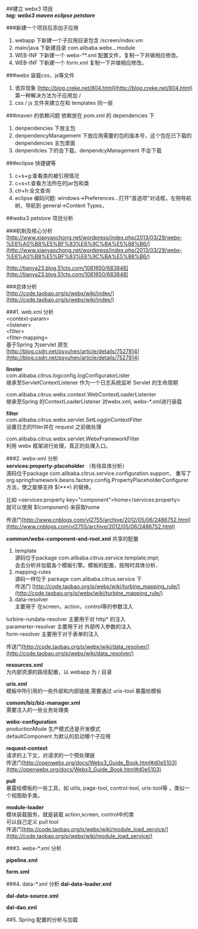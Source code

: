 ##建立 webx3 项目  
***tag: webx3 maven eclipse petstore***

###新建一个项目后添加子应用
1. webapp 下新建一个子应用目录包含 /screen/index.vm
2. main/java 下新建目录 com.alibaba.webx.**.**.module
3. WEB-INF 下新建一个 webx-**.xml 配置文件，复制一下并做相应修改。
4. WEB-INF 下新建一个 form.xml 复制一下并做相应修改。

###webx 装载css，js等文件
1. 诡异现象
[http://blog.creke.net/804.html](http://blog.creke.net/804.html)     
第一种解决方法为子应用加 <contextPath>/</contextPath>
2. css / js 文件夹建立在和 templates 同一层

###maven 的依赖问题
依赖放在 pom.xml 的 dependencies 下      
1. denpendencies 下放主包    
2. denpendencyManagement 下放应用需要的包的版本号，这个包在已下载的 denpendencies 主包里面     
3. denpendcies 下的会下载，denpendcyManagement 不会下载
 
###eclipse 快捷键等
1. c+s+g:查看类的被引用情况
2. c+s+t:查看方法所在的jar包和类
3. ctr+h:全文查询
4. eclipse 编码问题: 
windows->Preferences...打开"首选项"对话框，左侧导航树，导航到 general->Content Types，

##webx3 petstore 项目分析  

###机制及核心分析     
[http://www.xiaoyaochong.net/wordpress/index.php/2013/03/29/webx-%E6%A0%B8%E5%BF%83%E6%9C%BA%E5%88%B6/](http://www.xiaoyaochong.net/wordpress/index.php/2013/03/29/webx-%E6%A0%B8%E5%BF%83%E6%9C%BA%E5%88%B6/)    

[http://tianya23.blog.51cto.com/1081650/683848](http://tianya23.blog.51cto.com/1081650/683848)

###总体分析    
[http://code.taobao.org/p/webx/wiki/index/](http://code.taobao.org/p/webx/wiki/index/)

###1. web.xml 分析      
<context-param\>    
<listener\>        
<filter\>      
<filter-mapping\>   
基于Spring 为servlet 原生[http://blog.csdn.net/psyuhen/article/details/7527814](http://blog.csdn.net/psyuhen/article/details/7527814)       

**linster**   
com.alibaba.citrus.logconfig.logConfiguratorLister   
继承至ServletContextListener 作为一个日志系统监听 Servlet 的生命周期      

com.alibaba.citrus.webx.context.WebContextLoaderListenter     
继承至Spring 的ContextLoaderListener 对webx.xml, webx-*.xml进行装载   

**filter**     
com.alibaba.citrus.webx.servlet.SetLogginContextFilter        
设置日志的filter并在 request 之前做处理    

com.alibaba.citrus.webx.servlet.WebxFrameworkFilter      
利用 webx 框架进行处理，真正的处理入口。

###2. webx-xml 分析      
**services:property-placeholder**    （有待具体分析）    
源码位于package com.alibaba.citrus.service.configuration.support， 重写了  org.springframework.beans.factory.config.PropertyPlaceholderConfigurer 方法，使之能够支持 $(***) 的替换。          

比如 <services:property key="component">home</services:property>   
就可以使用 $(component) 来获取home
 
传送门[http://www.cnblogs.com/yl2755/archive/2012/05/06/2486752.html](http://www.cnblogs.com/yl2755/archive/2012/05/06/2486752.html)    

**common/webx-component-and-root.xml** 共享的配置      
1. template    
源码位于package com.alibaba.citrus.service.template.impl;    
会去分析并加载各个模板引擎。模板的配置，按用时具体分析、     
2. mapping-rules   
源码一样位于 package com.alibaba.citrus.service 下    
传送门 [http://code.taobao.org/p/webx/wiki/turbine_mapping_rule/](http://code.taobao.org/p/webx/wiki/turbine_mapping_rule/)      
3. data-resolver      
主要用于 在screen，action，control等的参数注入    
      
turbine-rundata-resolver 主要用于对 http* 的注入     
paramerter-resolver 主要用于对 外部传入参数的注入         
form-resolver 主要用于对于表单的注入     

传送门[http://code.taobao.org/p/webx/wiki/data_resolver/](http://code.taobao.org/p/webx/wiki/data_resolver/)   

**resources.xml**   
为内部资源的路径配置，以 webapp 为 / 目录     

**uris.xml**    
模板中所引用的一些外部和内部链接,需要通过 uris-tool 暴露给模板     

**comom/biz/biz-manager.xml**      
需要注入的一些业务处理类      

**webx-configuration**      
productionMode 生产模式还是开发模式      
defaultComponent 为默认的启动哪个子应用      

**request-context**     
请求的上下文，对请求的一个预处理链      
传送门[http://openwebx.org/docs/Webx3_Guide_Book.html#d0e5103](http://openwebx.org/docs/Webx3_Guide_Book.html#d0e5103)      

**pull**     
暴露给模板的一些工具，如 utils, page-tool, control-tool, uris-tool等
，类似一个视图助手类。    

**module-loader**     
模块装载服务，就是装载 action,screen, control中的类    
可以自己定义 pull tool    
传送门[http://code.taobao.org/p/webx/wiki/module_load_service/](http://code.taobao.org/p/webx/wiki/module_load_service/)   

###3. webx-*.xml 分析   

**pipeline.xml**

**form.xml**

     
###4. data-*.xml 分析
**dal-data-loader.xml**     

**dal-data-source.xml**

**dal-dao.xml**    


##5. Spring 配置的分析与加载
   

   
     
